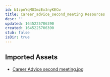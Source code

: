```yaml
---
id: b1zpnYqMOImzEx3nyKECw
title: Career_advice_second_meeting Resources
desc: ''
updated: 1645225706390
created: 1645225706390
stub: false
isDir: true
---
```

## Imported Assets
- [Career Advice second meeting.jpg](/assets/career-advice-second-meeting-8AksiJWWeblS.jpg)
